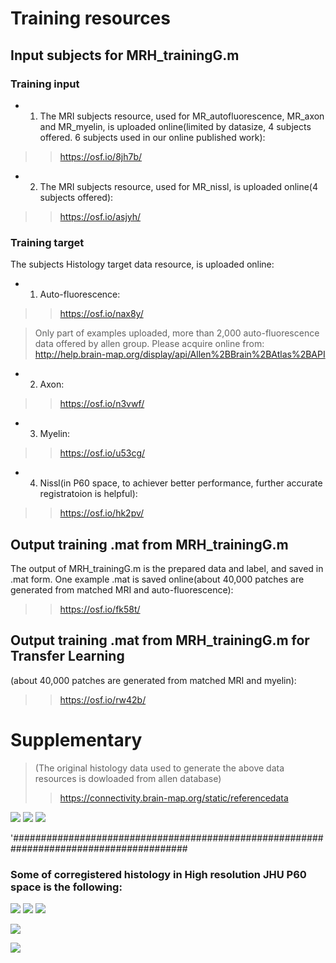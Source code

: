 # Training resources


## Input subjects for MRH_trainingG.m
### Training input
- 1. The MRI subjects resource, used for MR_autofluorescence, MR_axon and MR_myelin, is uploaded online(limited by datasize, 4 subjects offered. 6 subjects used in our online published work):

>> https://osf.io/8jh7b/
- 2. The MRI subjects resource, used for MR_nissl, is uploaded online(4 subjects offered):

>> https://osf.io/asjyh/

### Training target
The subjects Histology target data resource, is uploaded online:
- 1. Auto-fluorescence:

>> https://osf.io/nax8y/

> Only part of examples uploaded, more than 2,000 auto-fluorescence data offered by allen group. Please acquire online from: http://help.brain-map.org/display/api/Allen%2BBrain%2BAtlas%2BAPI

- 2. Axon:

>> https://osf.io/n3vwf/


- 3. Myelin:

>> https://osf.io/u53cg/

- 4. Nissl(in P60 space, to achiever better performance, further accurate registratoion is helpful):

>> https://osf.io/hk2pv/


## Output training .mat from MRH_trainingG.m
The output of MRH_trainingG.m is the prepared data and label, and saved in .mat form. 
One example .mat is saved online(about 40,000 patches are generated from matched MRI and auto-fluorescence):

>> https://osf.io/fk58t/

## Output training .mat from MRH_trainingG.m for Transfer Learning

(about 40,000 patches are generated from matched MRI and myelin):

>> https://osf.io/rw42b/



# Supplementary 


> (The original histology data used to generate the above data resources is dowloaded from allen database)
>> https://connectivity.brain-map.org/static/referencedata

![](https://github.com/liangzifei/MRH_net_submit/blob/main/image/100140665_130.jpg)
![](https://github.com/liangzifei/MRH_net_submit/blob/main/image/100142290_133.jpg)
![](https://github.com/liangzifei/MRH_net_submit/blob/main/image/100142355_131.jpg)

'########################################################################################
### Some of corregistered histology in High resolution JHU P60 space is the following:
> 
![](https://github.com/liangzifei/MRH_net_submit/blob/main/image/nissl2P60_132.jpg)
![](https://github.com/liangzifei/MRH_net_submit/blob/main/image/Resized56times_Allen132.jpg)
![](https://github.com/liangzifei/MRH_net_submit/blob/main/image/Resized_cropedFA133.jpg)

![](https://github.com/liangzifei/MRH_net_submit/blob/main/image/Resized_cropedAllen141.jpg)

![](https://github.com/liangzifei/MRH_net_submit/blob/main/image/nissl2P60_141.jpg)
